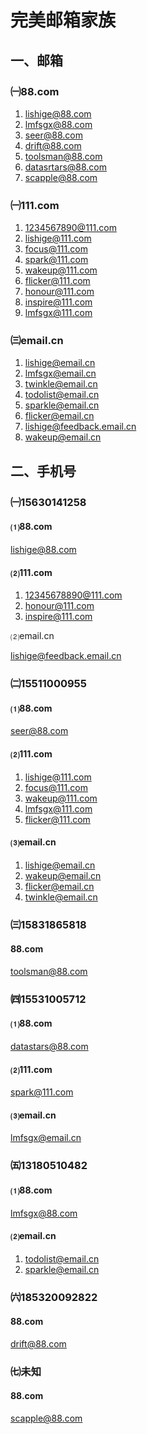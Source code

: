 # 完美邮箱家族

## 一、邮箱

### ㈠88.com

1. lishige@88.com
2. lmfsgx@88.com
3. seer@88.com
4. drift@88.com
5. toolsman@88.com
6. datasrtars@88.com
7. scapple@88.com

### ㈠111.com

1. 1234567890@111.com
2. lishige@111.com
3. focus@111.com
4. spark@111.com
5. wakeup@111.com
6. flicker@111.com
7. honour@111.com
8. inspire@111.com
9. lmfsgx@111.com

### ㈢email.cn

1. lishige@email.cn
2. lmfsgx@email.cn
3. twinkle@email.cn
4. todolist@email.cn
5. sparkle@email.cn
6. flicker@email.cn
7. lishige@feedback.email.cn
8. wakeup@email.cn

## 二、手机号

### ㈠15630141258

#### ⑴88.com

lishige@88.com

#### ⑵111.com

1. 12345678890@111.com
2. honour@111.com
3. inspire@111.com

⑵email.cn

lishige@feedback.email.cn

### ㈡15511000955

#### ⑴88.com

seer@88.com

#### ⑵111.com

1. lishige@111.com
2. focus@111.com
3. wakeup@111.com
4. lmfsgx@111.com
5. flicker@111.com

#### ⑶email.cn

1. lishige@email.cn
2. wakeup@email.cn
3. flicker@email.cn
4. twinkle@email.cn

### ㈢15831865818

#### 88.com

toolsman@88.com

### ㈣15531005712

#### ⑴88.com

datastars@88.com

#### ⑵111.com

spark@111.com

#### ⑶email.cn

lmfsgx@email.cn

### ㈤13180510482

#### ⑴88.com

lmfsgx@88.com

#### ⑵email.cn

1. todolist@email.cn
2. sparkle@email.cn

### ㈥185320092822

#### 88.com

drift@88.com

### ㈦未知

#### 88.com

scapple@88.com